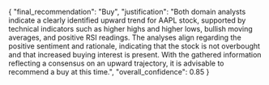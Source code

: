 {
  "final_recommendation": "Buy",
  "justification": "Both domain analysts indicate a clearly identified upward trend for AAPL stock, supported by technical indicators such as higher highs and higher lows, bullish moving averages, and positive RSI readings. The analyses align regarding the positive sentiment and rationale, indicating that the stock is not overbought and that increased buying interest is present. With the gathered information reflecting a consensus on an upward trajectory, it is advisable to recommend a buy at this time.",
  "overall_confidence": 0.85
}